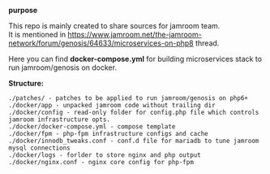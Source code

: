 **purpose**

This repo is mainly created to share sources for jamroom team.  
It is mentioned in https://www.jamroom.net/the-jamroom-network/forum/genosis/64633/microservices-on-php8 thread.  

Here you can find **docker-compose.yml** for building microservices stack to run jamroom/genosis on docker.

**Structure:**

    ./patches/ - patches to be applied to run jamroom/genosis on php6+
    ./docker/app - unpacked jamroom code without trailing dir
    ./docker/config - read-only folder for config.php file which controls jamroom infrastructure opts.
    ./docker/docker-compose.yml - compose template
    ./docker/fpm - php-fpm infrastructure configs and cache
    ./docker/innodb_tweaks.conf - conf.d file for mariadb to tune jamroom mysql connections
    ./docker/logs - forlder to store nginx and php output
    ./docker/nginx.conf - nginx core config for php-fpm

